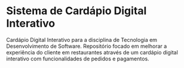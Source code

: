 # Sistema de Cardápio Digital Interativo
Cardápio Digital Interativo para a disciplina de Tecnologia em Desenvolvimento de Software. Repositório focado em melhorar a experiência do cliente em restaurantes através de um cardápio digital interativo com funcionalidades de pedidos e pagamentos.
